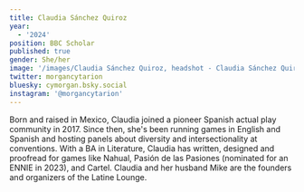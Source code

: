 ```yaml
---
title: Claudia Sánchez Quiroz
year:
  - '2024'
position: BBC Scholar
published: true
gender: She/her
image: '/images/Claudia Sánchez Quiroz, headshot - Claudia Sánchez Quiroz.jpg'
twitter: morgancytarion
bluesky: cymorgan.bsky.social
instagram: '@morgancytarion'
---
```


Born and raised in Mexico, Claudia joined a pioneer Spanish actual play community in 2017. Since then, she's been running games in English and Spanish and hosting panels about diversity and intersectionality at conventions. With a BA in Literature, Claudia has written, designed and proofread for games like Nahual, Pasión de las Pasiones (nominated for an ENNIE in 2023), and Cartel. Claudia and her husband Mike are the founders and organizers of the Latine Lounge.
